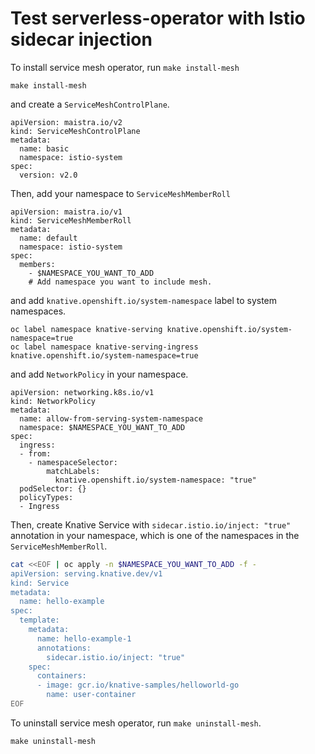 # Test serverless-operator with Istio sidecar injection

To install service mesh operator, run `make install-mesh`

```
make install-mesh
```

and create a `ServiceMeshControlPlane`.

```
apiVersion: maistra.io/v2
kind: ServiceMeshControlPlane
metadata:
  name: basic
  namespace: istio-system
spec:
  version: v2.0
```

Then, add your namespace to `ServiceMeshMemberRoll`

```
apiVersion: maistra.io/v1
kind: ServiceMeshMemberRoll
metadata:
  name: default
  namespace: istio-system
spec:
  members:
    - $NAMESPACE_YOU_WANT_TO_ADD
    # Add namespace you want to include mesh.
```

and add `knative.openshift.io/system-namespace` label to system namespaces.

```
oc label namespace knative-serving knative.openshift.io/system-namespace=true
oc label namespace knative-serving-ingress knative.openshift.io/system-namespace=true
```

and add `NetworkPolicy` in your namespace.

```
apiVersion: networking.k8s.io/v1
kind: NetworkPolicy
metadata:
  name: allow-from-serving-system-namespace
  namespace: $NAMESPACE_YOU_WANT_TO_ADD
spec:
  ingress:
  - from:
    - namespaceSelector:
        matchLabels:
          knative.openshift.io/system-namespace: "true"
  podSelector: {}
  policyTypes:
  - Ingress
```

Then, create Knative Service with `sidecar.istio.io/inject: "true"` annotation in your namespace,
which is one of the namespaces in the `ServiceMeshMemberRoll`.

```sh
cat <<EOF | oc apply -n $NAMESPACE_YOU_WANT_TO_ADD -f -
apiVersion: serving.knative.dev/v1
kind: Service
metadata:
  name: hello-example
spec:
  template:
    metadata:
      name: hello-example-1
      annotations:
        sidecar.istio.io/inject: "true"
    spec:
      containers:
      - image: gcr.io/knative-samples/helloworld-go
        name: user-container
EOF
```

To uninstall service mesh operator, run `make uninstall-mesh`.

```
make uninstall-mesh
```
